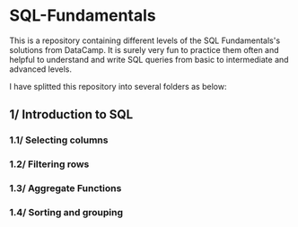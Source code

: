 # SQL-Fundamentals

This is a repository containing different levels of the SQL Fundamentals's solutions from DataCamp. 
It is surely very fun to practice them often and helpful to understand and write SQL queries from basic to intermediate and advanced levels.

I have splitted this repository into several folders as below:

## 1/ Introduction to SQL

### 1.1/ Selecting columns

### 1.2/ Filtering rows

### 1.3/ Aggregate Functions

### 1.4/ Sorting and grouping


